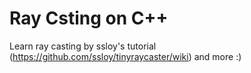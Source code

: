# Ray Csting on C++
 Learn ray casting by ssloy's tutorial (https://github.com/ssloy/tinyraycaster/wiki) and more :)
